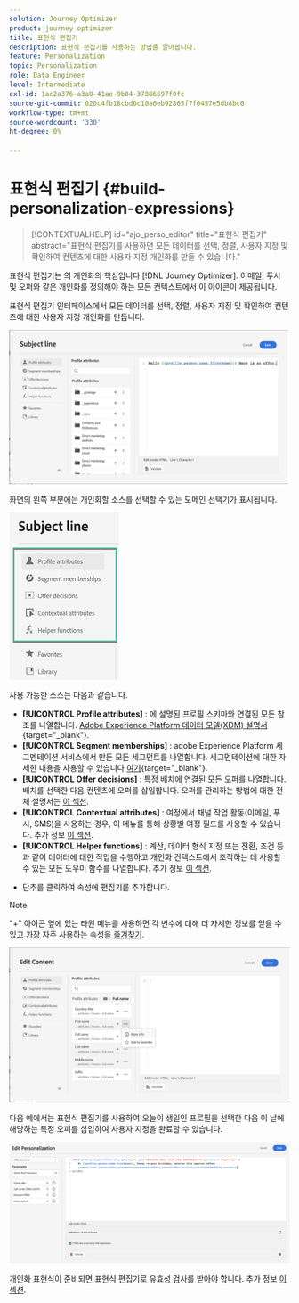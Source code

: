 ```yaml
---
solution: Journey Optimizer
product: journey optimizer
title: 표현식 편집기
description: 표현식 편집기를 사용하는 방법을 알아봅니다.
feature: Personalization
topic: Personalization
role: Data Engineer
level: Intermediate
exl-id: 1ac2a376-a3a8-41ae-9b04-37886697f0fc
source-git-commit: 020c4fb18cbd0c10a6eb92865f7f0457e5db8bc0
workflow-type: tm+mt
source-wordcount: '330'
ht-degree: 0%

---
```


# 표현식 편집기 {#build-personalization-expressions}

>[!CONTEXTUALHELP]
>id="ajo_perso_editor"
>title="표현식 편집기"
>abstract="표현식 편집기를 사용하면 모든 데이터를 선택, 정렬, 사용자 지정 및 확인하여 컨텐츠에 대한 사용자 지정 개인화를 만들 수 있습니다."

표현식 편집기는 의 개인화의 핵심입니다 [!DNL Journey Optimizer]. 이메일, 푸시 및 오퍼와 같은 개인화를 정의해야 하는 모든 컨텍스트에서 이 아이콘이 제공됩니다.

표현식 편집기 인터페이스에서 모든 데이터를 선택, 정렬, 사용자 지정 및 확인하여 컨텐츠에 대한 사용자 지정 개인화를 만듭니다.

![](assets/perso_ee1.png)

화면의 왼쪽 부분에는 개인화할 소스를 선택할 수 있는 도메인 선택기가 표시됩니다.

![](assets/perso_ee3.png)

사용 가능한 소스는 다음과 같습니다.

* **[!UICONTROL Profile attributes]** : 에 설명된 프로필 스키마와 연결된 모든 참조를 나열합니다. [Adobe Experience Platform 데이터 모델(XDM) 설명서](https://experienceleague.adobe.com/docs/experience-platform/xdm/home.html){target=&quot;_blank&quot;}.
* **[!UICONTROL Segment memberships]** : adobe Experience Platform 세그멘테이션 서비스에서 만든 모든 세그먼트를 나열합니다. 세그먼테이션에 대한 자세한 내용을 사용할 수 있습니다 [여기](https://experienceleague.adobe.com/docs/experience-platform/segmentation/home.html){target=&quot;_blank&quot;}.
* **[!UICONTROL Offer decisions]** : 특정 배치에 연결된 모든 오퍼를 나열합니다. 배치를 선택한 다음 컨텐츠에 오퍼를 삽입합니다. 오퍼를 관리하는 방법에 대한 전체 설명서는 [이 섹션](../email/add-offers-email.md).
* **[!UICONTROL Contextual attributes]** : 여정에서 채널 작업 활동(이메일, 푸시, SMS)을 사용하는 경우, 이 메뉴를 통해 상황별 여정 필드를 사용할 수 있습니다. 추가 정보 [이 섹션](personalization-use-case.md).
* **[!UICONTROL Helper functions]** : 계산, 데이터 형식 지정 또는 전환, 조건 등과 같이 데이터에 대한 작업을 수행하고 개인화 컨텍스트에서 조작하는 데 사용할 수 있는 모든 도우미 함수를 나열합니다. 추가 정보 [이 섹션](functions/functions.md).

+ 단추를 클릭하여 속성에 편집기를 추가합니다.

>[!NOTE]
>
>&quot;+&quot; 아이콘 옆에 있는 타원 메뉴를 사용하면 각 변수에 대해 더 자세한 정보를 얻을 수 있고 가장 자주 사용하는 속성을 [즐겨찾기](personalization-favorites.md).

![](assets/attribute-details.png)

다음 예에서는 표현식 편집기를 사용하여 오늘이 생일인 프로필을 선택한 다음 이 날에 해당하는 특정 오퍼를 삽입하여 사용자 지정을 완료할 수 있습니다.

![](assets/perso_ee2.png)

개인화 표현식이 준비되면 표현식 편집기로 유효성 검사를 받아야 합니다. 추가 정보 [이 섹션](personalization-validation.md).
